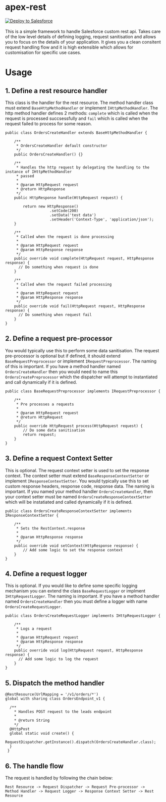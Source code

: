 # apex-rest
<a href="https://githubsfdeploy.herokuapp.com">
  <img alt="Deploy to Salesforce"
       src="https://raw.githubusercontent.com/afawcett/githubsfdeploy/master/deploy.png">
</a>
<br><br>
This is a simple framework to handle Salesforce custom rest api. Takes care of the low level details of defining logging, request sanitisation and allows you to focus on the details of your application. It gives you a clean consitent request handling flow and it is high extensible which allows for customisation for specific use cases.

# Usage

## 1. Define a rest resource handler
This class is the handler for the rest resource. The method handler class must extend `BaseHttpMethodHandler` or implement `IHttpMethodHandler`. The http method handler defines 2 methods: `complete` which is called when the request is processed succsessfully and `fail` which is called when the request failed to process for some reason.

```apex
public class OrdersCreateHandler extends BaseHttpMethodHandler {

    /**
     * OrdersCreateHandler default constructor
     */
    public OrdersCreateHandler() {}

    /**
     * Handles the http request by delegating the handling to the instance of IHttpMethodHandler
     * passed
     *
     * @param HttpRequest request
     * @return HttpResponse
     */
    public HttpResponse handle(HttpRequest request) {

        return new HttpResponse()
                    .setCode(200)
                    .setData('test data')
                    .setHeader('Context-Type', 'application/json');
    }

    /**
     * Called when the request is done processing
     *
     * @param HttpRequest request
     * @param HttpResponse response
     */
    public override void complete(HttpRequest request, HttpResponse response) {
      // Do something when request is done
    }

    /**
     * Called when the request failed processing
     *
     * @param HttpRequest request
     * @param HttpResponse response
     */
    public override void fail(HttpRequest request, HttpResponse response) {
      // Do something when request fail
    }
}
```

## 2. Define a request pre-processor
You would typically use this to perform some data sanitisation. The request pre-processor is optional but if defined, it should extend `BaseRequestPreprocessor` or implement `IRequestPreprocessor`. The naming of this is important. If you have a method handler named `OrdersCreateHandler` then you would need to name this `OrdersCreatePreprocessor` which the dispatcher will attempt to instantiated and call dynamically if it is defined.

```apex
public class BaseRequestPreprocessor implements IRequestPreprocessor {

    /**
     * Pre processes a requests
     *
     * @param HttpRequest request
     * @return HttpRequest
     */
    public override HttpRequest process(HttpRequest request) {
        // Do some data sanitisation
        return request;
    }
}
```

## 3. Define a request Context Setter
This is optional. The request context setter is used to set the response context. The context setter must extend `BaseResponseContextSetter` or implement `IResponseContextSetter`. You would typically use this to set custom response headers, response code, response data. The naming is important. If you named your method handler `OrdersCreateHandler`, then your context setter must be named `OrdersCreateResponseContextSetter` which will be instatiated and called dynamically if it is defined.

```apex
public class OrdersCreateResponseContextSetter implements IResponseContextSetter {

    /**
     * Sets the RestContext.response
     *
     * @param HttpResponse response
     */
    public override void setContext(HttpResponse response) {
        // Add some logic to set the response context
    }
}
```

## 4. Define a request logger
This is optional. If you would like to define some specific logging mechanism you can extend the class `BaseRequestLogger` or implment `IHttpRequestLogger`. The naming is important. If you have a method handler named `OrdersCreateHandler` then you must define a logger with name `OrdersCreateRequestLogger`.

```apex
public class OrdersCreateRequestLogger implements IHttpRequestLogger {

    /**
     * Logs a request
     *
     * @param HttpRequest request
     * @param HttpResponse response
     */
    public override void log(HttpRequest request, HttpResponse response) {
      // Add some logic to log the request
    }
}
```

## 5. Dispatch the method handler

```apex
@RestResource(UrlMapping = '/v1/orders/*')
global with sharing class OrdersEndpoint_v1 {

  /**
    * Handles POST request to the leads endpoint
    * 
    * @return String
    */
  @HttpPost
  global static void create() {
    RequestDispatcher.getInstance().dispatch(OrdersCreateHandler.class);
  }
 }
```

## 6. The handle flow
The request is handled by following the chain below:
```
Rest Resource -> Request Dispatcher -> Request Pre-processor ->  Method Handler -> Request Logger -> Response Context Setter -> Rest Resource
```
